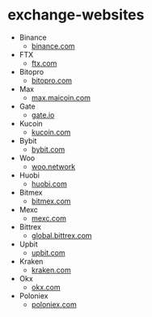 # exchange-websites

* Binance
    * [binance.com](https://www.binance.com/)
* FTX
    * [ftx.com](https://ftx.com/)
* Bitopro
    * [bitopro.com](https://www.bitopro.com/)
* Max
    * [max.maicoin.com](https://max.maicoin.com/)
* Gate
    * [gate.io](https://www.gate.io/)
* Kucoin
    * [kucoin.com](https://www.kucoin.com/)
* Bybit
    * [bybit.com](https://www.bybit.com/)
* Woo
    * [woo.network](https://woo.network/)
* Huobi
    * [huobi.com](https://www.huobi.com/)
* Bitmex
    * [bitmex.com](https://www.bitmex.com/)
* Mexc
    * [mexc.com](https://www.mexc.com/)
* Bittrex
    * [global.bittrex.com](https://global.bittrex.com/)
* Upbit
    * [upbit.com](https://upbit.com/)
* Kraken
    * [kraken.com](https://www.kraken.com/)
* Okx
    * [okx.com](https://www.okx.com/)
* Poloniex
    * [poloniex.com](https://poloniex.com/)

